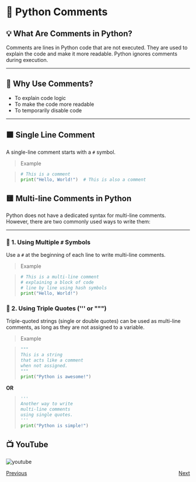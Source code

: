 # 📝 Python Comments

## 💡 What Are Comments in Python?
Comments are lines in Python code that are not executed. They are used to explain the code and make it more readable. Python ignores comments during execution.

---

## 🧠 Why Use Comments?
- To explain code logic
- To make the code more readable
- To temporarily disable code

---

## 🟩 Single Line Comment

A single-line comment starts with a `#` symbol.

>Example

>```python
># This is a comment
>print("Hello, World!")  # This is also a comment
>```
## 🟨 Multi-line Comments in Python

Python does not have a dedicated syntax for multi-line comments. However, there are two commonly used ways to write them:

---

### 🔹 1. Using Multiple `#` Symbols

Use a `#` at the beginning of each line to write multi-line comments.

>Example

>```python
># This is a multi-line comment
># explaining a block of code
># line by line using hash symbols
>print("Hello, World!")
>```

### 🔹 2. Using Triple Quotes (''' or """)
Triple-quoted strings (single or double quotes) can be used as multi-line comments, as long as they are not assigned to a variable.

>Example

> ```python
>"""
>This is a string
>that acts like a comment
>when not assigned.
>"""
>print("Python is awesome!")
>```
**OR**
> ```python
>'''
>Another way to write
>multi-line comments
>using single quotes.
>'''
>print("Python is simple!")
>```

## 📺 YouTube
![youtube]()


<div style="display: flex; justify-content: space-between;">
  <a href="python/python_chapter_3_python_syntax.md">Previous</a>
  <a href="python/python_chapter_5.0_python_variable.md">Next</a>
</div>
